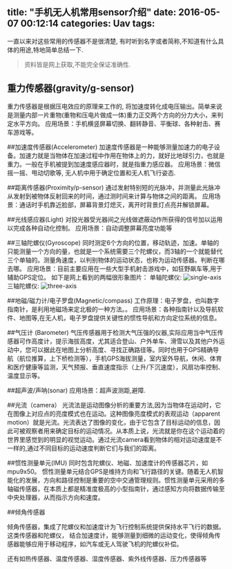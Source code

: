 title: "手机无人机常用sensor介绍"
date: 2016-05-07 00:12:14
categories: Uav
tags:
---

一直以来对这些常用的传感器不是很清楚, 有时听到名字或者简称,不知道有什么具体的用途,特地简单总结一下.
>资料皆是网上获取,不能完全保证准确性.

## 重力传感器(gravity/g-sensor)
重力传感器是根据压电效应的原理来工作的, 将加速度转化成电压输出。简单来说是测量内部一片重物(重物和压电片做成一体)重力正交两个方向的分力大小，来判定水平方向。
应用场景：手机横竖屏幕切换、翻转静音、平衡球、各种射击、赛车游戏等。

<!--more-->
##加速度传感器(Accelerometer)
加速度传感器是一种能够测量加速力的电子设备。加速力就是当物体在加速过程中作用在物体上的力，就好比地球引力，也就是重力。一般在手机被提到加速度感应器时，就是指重力感应器。
应用场景：微信摇一摇、甩动切歌等, 无人机中用于确定位置和无人机飞行姿态.


##距离传感器(Proximity/p-sensor)
通过发射特别短的光脉冲，并测量此光脉冲从发射到被物体反射回来的时间，通过测时间来计算与物体之间的距离。
应用场景：通话时手机靠近脸部，屏幕背景灯熄灭，离开时背景灯点亮并解锁屏幕。

##光线感应器(Light)
对投光器受光器间之光线做遮蔽动作所获得的信号加以运用以完成各种自动化控制。
应用场景：自动调整屏幕亮度功能等


##三轴陀螺仪(Gyroscope)
同时测定6个方向的位置，移动轨迹，加速。单轴的只能测量一个方向的量，也就是一个系统需要三个陀螺仪，而3轴的一个就能替代三个单轴的。测量角速度，以判别物体的运动状态，也称为运动传感器。判断在哪去哪。
应用场景：目前主要应用在一些大型手机射击游戏中，如狂野飙车等,用于辅助GPS定位。
如下是网上看到的两幅很形象图片：
单轴陀螺仪:
![single-axis](https://github.com/huaqianlee/blog-file/image/a_tuoluoyi.gif)
三轴陀螺仪:
![three-axis](https://github.com/huaqianlee/blog-file/image/tuoluoyi.gif)

##地磁/磁力计/电子罗盘(Magnetic/compass)
工作原理：电子罗盘，也叫数字指南针，是利用地磁场来定北极的一种方法。。
应用场景：各种指南针以及导航软件、地图等,在无人机，电子罗盘提供关键性的惯性导航和方向定位系统的信息。

##气压计 (Barometer)
气压传感器用于检测大气压强的仪器,实际应用当中气压传感器可作高度计，提示海拔高度，尤其适合登山、户外单车、滑雪以及其他户外运动中，您可以据此在地图上分析高度、寻找正确路径等。同时也用于GPS精确导航（航位推算，上下桥检测等），手机GPS海拔测量，室内室外导航，休闲、体育和医疗健康等监测，天气预报、垂直速度指示（上升/下沉速度），风扇功率控制、温度显示等。 

##超声波/声呐(sonar)
应用场景：超声波测距,避障.

##光流（camera）
光流法是运动图像分析的重要方法,因为当物体在运动时，它在图像上对应点的亮度模式也在运动。这种图像亮度模式的表观运动（apparent motion）就是光流。光流表达了图像的变化，由于它包含了目标运动的信息，因此可被观察者用来确定目标的运动情况。从本质上说，光流就是你在这个运动着的世界里感觉到的明显的视觉运动。通过光流camera看到物体的相对运动速度是不一样的,通过不同目标的运动速度判断它们与我们的距离。

##惯性测量单元(IMU)
同时包含陀螺仪、地磁、加速度计的传感器芯片，如mpu9x50。
惯性测量单元结合GPS是维持方向和飞行路径的关键。随着无人机智能化的发展，方向和路径控制是重要的空中交通管理规则。惯性测量单元采用的多轴磁传感器，在本质上都是精准度极高的小型指南针，通过感知方向将数据传输至中央处理器，从而指示方向和速度。

##倾角传感器

倾角传感器，集成了陀螺仪和加速度计为飞行控制系统提供保持水平飞行的数据。这类传感器和陀螺仪， 结合加速度计，能够测量到细微的运动变化，使得倾角传感器能够应用于移动程序，如汽车或无人驾驶飞机的陀螺仪补偿。

还有如热传感器、温度传感器、湿度传感器、紫外线传感器、压力传感器等




